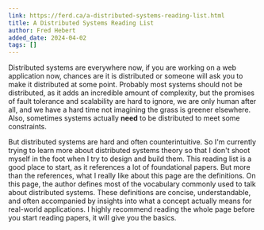 ```yaml
---
link: https://ferd.ca/a-distributed-systems-reading-list.html
title: A Distributed Systems Reading List
author: Fred Hebert
added_date: 2024-04-02
tags: []
---
```


Distributed systems are everywhere now, if you are working on a web application now, chances are it is distributed or someone will ask you to make it distributed at some point. Probably most systems should not be distributed, as it adds an incredible amount of complexity, but the promises of fault tolerance and scalability are hard to ignore, we are only human after all, and we have a hard time not imagining the grass is greener elsewhere. Also, sometimes systems actually **need** to be distributed to meet some constraints. 


But distributed systems are hard and often counterintuitive. So I'm currently trying to learn more about distributed systems theory so that I don't shoot myself in the foot when I try to design and build them. This reading list is a good place to start, as it references a lot of foundational papers. But more than the references, what I really like about this page are the definitions. On this page, the author defines most of the vocabulary commonly used to talk about distributed systems. These definitions are concise, understandable, and often accompanied by insights into what a concept actually means for real-world applications. I highly recommend reading the whole page before you start reading papers, it will give you the basics.

